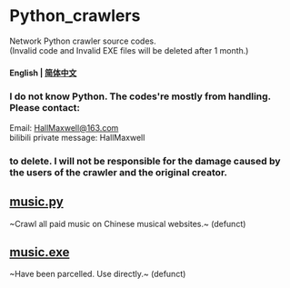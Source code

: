 # Python_crawlers
Network Python crawler source codes. <br> (Invalid code and Invalid EXE files will be deleted after 1 month.)
#### English | [简体中文](https://github.com/HallMaxwell/Python_crawlers/blob/main/README-CN.md)
### I do not know Python. The codes're mostly from handling. Please contact:
Email: HallMaxwell@163.com <br> bilibili private message: HallMaxwell
### to delete. I will not be responsible for the damage caused by the users of the crawler and the original creator.
## [music.py](https://github.com/HallMaxwell/Python_crawlers/blob/main/crawlers/music.py)
~Crawl all paid music on Chinese musical websites.~ (defunct)
## [music.exe](https://github.com/HallMaxwell/Python_crawlers/blob/main/crawlers/disk/music.exe)
~Have been parcelled. Use directly.~ (defunct)

